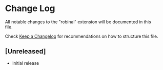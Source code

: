 # Change Log

All notable changes to the "robinai" extension will be documented in this file.

Check [Keep a Changelog](http://keepachangelog.com/) for recommendations on how to structure this file.

## [Unreleased]

- Initial release